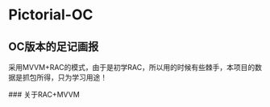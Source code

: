 # Pictorial-OC
## OC版本的足记画报
<p>采用MVVM+RAC的模式，由于是初学RAC，所以用的时候有些棘手，本项目的数据是抓包所得，只为学习用途！</p>
  ### 关于RAC+MVVM
